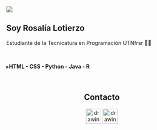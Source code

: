 <img src="https://media1.giphy.com/media/i4MAH84pqe2m2aVojc/200w.webp?cid=ecf05e4702pvn6mjeqcgp4kkylcfnvxbllbcys44rkkgc6bo&rid=200w.webp&ct=g">

<h2>Soy Rosalía Lotierzo</h2>

Estudiante de la Tecnicatura en Programación UTNfrsr 👩‍💻

<br>

▸**HTML - CSS - Python - Java - R**

<br>

<div align="center">
  <h2>Contacto</h2>
  <a target="_blank" href="https://github.com/Ro07-r">
    <img src="https://cdn-icons-png.flaticon.com/512/25/25231.png" alt="drawing" width="40"></a>
  <a target="_blank" (mailto:rosalia-lotierzo@hotmail.com)>
    <img src="https://cdn-icons-png.flaticon.com/512/4946/4946005.png" alt="drawing" width="40"></a>
</div>
 

